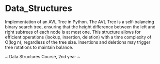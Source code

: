 # Data_Structures
Implementation of an AVL Tree in Python. The AVL Tree is a self-balancing binary search tree, ensuring that the height difference between the left and right subtrees of each node is at most one. This structure allows for efficient operations (lookup, insertion, deletion) with a time complexity of O(log n), regardless of the tree size. Insertions and deletions may trigger tree rotations to maintain balance.

~ Data Structures Course, 2nd year ~
